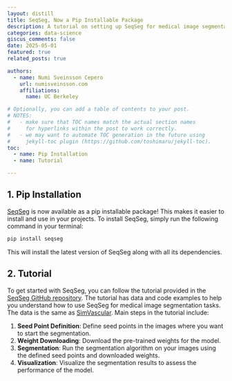 ```yaml
---
layout: distill
title: SeqSeg, Now a Pip Installable Package
description: A tutorial on setting up SeqSeg for medical image segmentation
categories: data-science
giscus_comments: false
date: 2025-05-01
featured: true
related_posts: true

authors:
  - name: Numi Sveinsson Cepero
    url: numisveinsson.com
    affiliations:
      name: UC Berkeley

# Optionally, you can add a table of contents to your post.
# NOTES:
#   - make sure that TOC names match the actual section names
#     for hyperlinks within the post to work correctly.
#   - we may want to automate TOC generation in the future using
#     jekyll-toc plugin (https://github.com/toshimaru/jekyll-toc).
toc:
  - name: Pip Installation
  - name: Tutorial

---
```


## 1. Pip Installation
[SeqSeg](https://pypi.org/project/seqseg/) is now available as a pip installable package! This makes it easier to install and use in your projects. To install SeqSeg, simply run the following command in your terminal:

```bash
pip install seqseg
```

This will install the latest version of SeqSeg along with all its dependencies.

## 2. Tutorial
To get started with SeqSeg, you can follow the tutorial provided in the [SeqSeg GitHub repository](https://github.com/numisveinsson/SeqSeg/blob/main/seqseg/tutorial/tutorial.md). The tutorial has data and code examples to help you understand how to use SeqSeg for medical image segmentation tasks. The data is the same as [SimVascular](https://simvascular.github.io/). Main steps in the tutorial include:
1. **Seed Point Definition**: Define seed points in the images where you want to start the segmentation.
2. **Weight Downloading**: Download the pre-trained weights for the model.
3. **Segmentation**: Run the segmentation algorithm on your images using the defined seed points and downloaded weights.
4. **Visualization**: Visualize the segmentation results to assess the performance of the model.